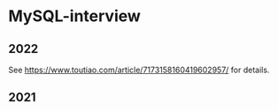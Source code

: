 # MySQL-interview
## 2022
   See https://www.toutiao.com/article/7173158160419602957/  for details.
## 2021

